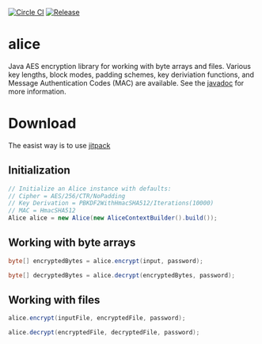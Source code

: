 [![Circle
CI](https://circleci.com/gh/rockaport/alice.svg?style=shield)](https://circleci.com/gh/rockaport/alice)
[![Release](https://jitpack.io/v/rockaport/alice.svg)](https://jitpack.io/#rockaport/alice)

# alice
Java AES encryption library for working with byte arrays and files. Various key lengths, block modes, padding schemes, key deriviation functions, and Message Authentication Codes (MAC) are available. See the [javadoc](https://rockaport.github.io/alice) for more information.

# Download
The easist way is to use [jitpack](https://jitpack.io/#rockaport/alice/0.3.0)

## Initialization
```java
// Initialize an Alice instance with defaults:
// Cipher = AES/256/CTR/NoPadding
// Key Derivation = PBKDF2WithHmacSHA512/Iterations(10000)
// MAC = HmacSHA512
Alice alice = new Alice(new AliceContextBuilder().build());
```

## Working with byte arrays
```java
byte[] encryptedBytes = alice.encrypt(input, password);

byte[] decryptedBytes = alice.decrypt(encryptedBytes, password);
```

## Working with files
```java
alice.encrypt(inputFile, encryptedFile, password);

alice.decrypt(encryptedFile, decryptedFile, password);
```

